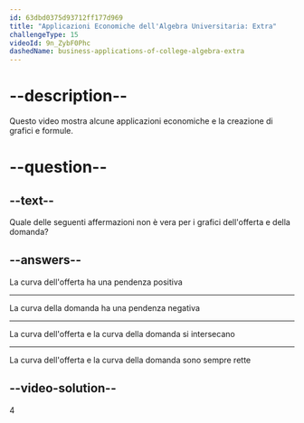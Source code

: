 ```yaml
---
id: 63dbd0375d93712ff177d969
title: "Applicazioni Economiche dell'Algebra Universitaria: Extra"
challengeType: 15
videoId: 9n_ZybF0Phc
dashedName: business-applications-of-college-algebra-extra
---
```


# --description--

Questo video mostra alcune applicazioni economiche e la creazione di grafici e formule.

# --question--

## --text--

Quale delle seguenti affermazioni non è vera per i grafici dell'offerta e della domanda?

## --answers--

La curva dell'offerta ha una pendenza positiva

---

La curva della domanda ha una pendenza negativa

---

La curva dell'offerta e la curva della domanda si intersecano

---

La curva dell'offerta e la curva della domanda sono sempre rette

## --video-solution--

4
